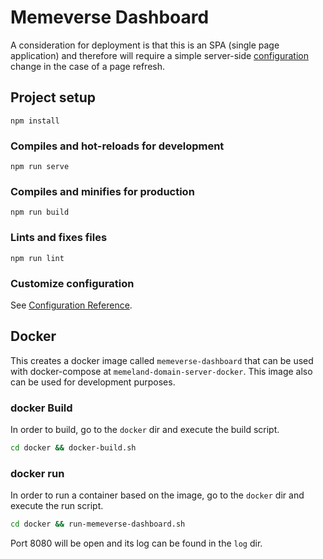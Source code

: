# Memeverse Dashboard

A consideration for deployment is that this is an SPA (single page application) and therefore will require a simple server-side [configuration](https://router.vuejs.org/guide/essentials/history-mode.html) change in the case of a page refresh.

## Project setup
```
npm install
```

### Compiles and hot-reloads for development
```
npm run serve
```

### Compiles and minifies for production
```
npm run build
```

### Lints and fixes files
```
npm run lint
```

### Customize configuration
See [Configuration Reference](https://cli.vuejs.org/config/).

## Docker
This creates a docker image called `memeverse-dashboard` that can be used with docker-compose at `memeland-domain-server-docker`. This image also can be used for development purposes.

### docker Build
In order to build, go to the `docker` dir and execute the build script.
```bash
cd docker && docker-build.sh
```

### docker run
In order to run a container based on the image, go to the `docker` dir and execute the run script.
```bash
cd docker && run-memeverse-dashboard.sh
```
Port 8080 will be open and its log can be found in the `log` dir.
